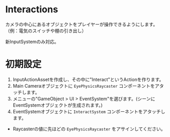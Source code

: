 # Interactions
カメラの中心にあるオブジェクトをプレイヤーが操作できるようにします。（例：電気のスイッチや棚の引き出し）

新InputSystemのみ対応。

# 初期設定
1. InputActionAssetを作成し、その中に"Interact"というActionを作ります。
1. Main Cameraオブジェクトに `EyePhysicsRaycaster` コンポーネントをアタッチします。
1. メニューの"GameObject > UI > EventSystem"を選びます。(シーンにEventSystemオブジェクトが生成されます。)
1. EventSystemオブジェクトに `InteractSystem` コンポーネントをアタッチします。
  - Raycasterの値に先ほどの `EyePhysicsRaycaster` をアサインしてください。
  
